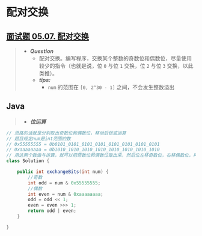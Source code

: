 # 配对交换

## [面试题 05.07. 配对交换](https://leetcode.cn/problems/exchange-lcci/)

> - ***Question***
>   - 配对交换。编写程序，交换某个整数的奇数位和偶数位，尽量使用较少的指令（也就是说，位 `0` 与位 `1` 交换，位 `2` 与位 `3` 交换，以此类推）。
>   - ***tips:***
>     - `num` 的范围在 `[0, 2^30 - 1]` 之间，不会发生整数溢出

## Java

> - ***位运算***

```java
// 思路的话就是分别取出奇数位和偶数位，移动后做或运算
// 题目规定num是int范围的数
// 0x55555555 = 0b0101_0101_0101_0101_0101_0101_0101_0101
// 0xaaaaaaaa = 0b1010_1010_1010_1010_1010_1010_1010_1010
// 用这两个数做与运算，就可以把奇数位和偶数位取出来，然后位左移奇数位，右移偶数位，再把奇数位和偶数位做或运算
class Solution {

    public int exchangeBits(int num) {
        //奇数
        int odd = num & 0x55555555;
        //偶数
        int even = num & 0xaaaaaaaa;
        odd = odd << 1;
        even = even >>> 1;
        return odd | even;
    }

}
```
